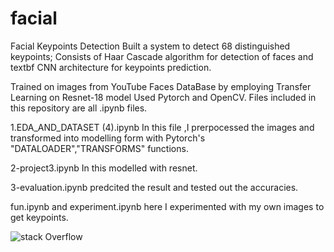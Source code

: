 # facial
Facial Keypoints Detection
Built a system to detect 68 distinguished keypoints; Consists of  Haar Cascade algorithm for detection of faces and textbf CNN architecture for keypoints prediction.

Trained on images from YouTube Faces DataBase by employing
Transfer Learning on Resnet-18 model Used Pytorch and OpenCV.
Files included in this repository are all .ipynb files.

1.EDA_AND_DATASET (4).ipynb
In this file ,I prerpocessed the images and transformed into modelling form with Pytorch's "DATALOADER","TRANSFORMS" functions.

2-project3.ipynb
In this modelled with resnet.

3-evaluation.ipynb
predcited the result and tested out the accuracies.

fun.ipynb and experiment.ipynb
here I experimented with my own images to get keypoints. 


![stack Overflow](http://lmsotfy.com/so.png)

